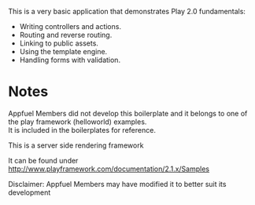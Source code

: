 This is a very basic application that demonstrates Play 2.0 fundamentals:

- Writing controllers and actions.
- Routing and reverse routing.
- Linking to public assets.
- Using the template engine.
- Handling forms with validation.


Notes
=====
Appfuel Members did not develop this boilerplate and it belongs to one of the play framework (helloworld) examples.  
It is included in the boilerplates for reference.

This is a server side rendering framework

It can be found under <a href="http://www.playframework.com/documentation/2.1.x/Samples">http://www.playframework.com/documentation/2.1.x/Samples</a>

Disclaimer: Appfuel Members may have modified it to better suit its development
